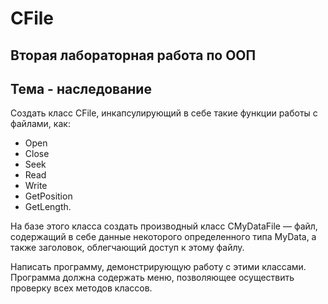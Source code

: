 # CFile

## Вторая лабораторная работа по ООП
## Тема - наследование

Создать класс CFile, инкапсулирующий в себе такие функции работы с файлами, 
как:
- Ореn
- Close 
- Seek 
- Read 
- Write 
- GetPosition
- GetLength. 

На базе этого класса создать производный класс CMyDataFile — файл, содержащий в себе данные некоторого определенного типа MyData, а также заголовок, облегчающий доступ к 
этому файлу. 

Написать программу, демонстрирующую работу с этими классами. Программа должна содержать меню, позволяющее осуществить проверку всех методов классов. 
